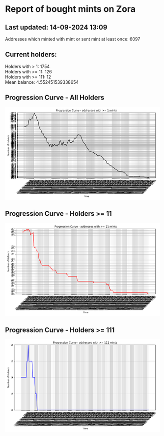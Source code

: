 # Report of bought mints on Zora
## Last updated: 14-09-2024 13:09
Addresses which minted with mint or sent mint at least once: 6097

## Current holders:
Holders with > 1: 1754  
Holders with >= 11: 126  
Holders with >= 111: 12  
Mean balance: 4.552451539338654  

## Progression Curve - All Holders
![addresses with >= 1 mint](progression_curve_all.png)
## Progression Curve - Holders >= 11
![addresses with >= 11 mints](progression_curve_gt_11.png)
## Progression Curve - Holders >= 111
![addresses with >= 111 mints](progression_curve_gt_111.png)
